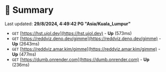 # 📖 Summary
Last updated: **29/8/2024, 4:49:42 PG "Asia/Kuala_Lumpur"**

- `GET` [https://hst.ujol.dev](https://hst.ujol.dev) - **Up** (573ms)
- `GET` [https://reddviz.deno.dev/gimme](https://reddviz.deno.dev/gimme) - **Up** (2643ms)
- `GET` [https://reddviz.amar.kim/gimme](https://reddviz.amar.kim/gimme) - **Up** (477ms)
- `GET` [https://dumb.onrender.com](https://dumb.onrender.com) - **Up** (236ms)
